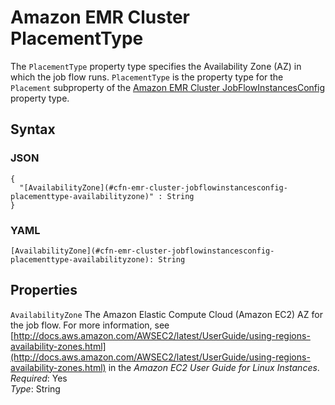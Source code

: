 # Amazon EMR Cluster PlacementType<a name="aws-properties-emr-cluster-jobflowinstancesconfig-placementtype"></a>

The `PlacementType` property type specifies the Availability Zone \(AZ\) in which the job flow runs\. `PlacementType` is the property type for the `Placement` subproperty of the [Amazon EMR Cluster JobFlowInstancesConfig](aws-properties-emr-cluster-jobflowinstancesconfig.md) property type\.

## Syntax<a name="w3ab2c21c14e1107b5"></a>

### JSON<a name="aws-properties-emr-cluster-jobflowinstancesconfig-placementtype-syntax.json"></a>

```
{
  "[AvailabilityZone](#cfn-emr-cluster-jobflowinstancesconfig-placementtype-availabilityzone)" : String
}
```

### YAML<a name="aws-properties-emr-cluster-jobflowinstancesconfig-placementtype-syntax.yaml"></a>

```
[AvailabilityZone](#cfn-emr-cluster-jobflowinstancesconfig-placementtype-availabilityzone): String
```

## Properties<a name="w3ab2c21c14e1107b7"></a>

`AvailabilityZone`  <a name="cfn-emr-cluster-jobflowinstancesconfig-placementtype-availabilityzone"></a>
The Amazon Elastic Compute Cloud \(Amazon EC2\) AZ for the job flow\. For more information, see [http://docs.aws.amazon.com/AWSEC2/latest/UserGuide/using-regions-availability-zones.html](http://docs.aws.amazon.com/AWSEC2/latest/UserGuide/using-regions-availability-zones.html) in the *Amazon EC2 User Guide for Linux Instances*\.  
*Required*: Yes  
*Type*: String